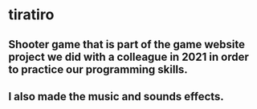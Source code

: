 # tiratiro
## Shooter game that is part of the game website project we did with a colleague in 2021 in order to practice our programming skills.
## I also made the music and sounds effects.
